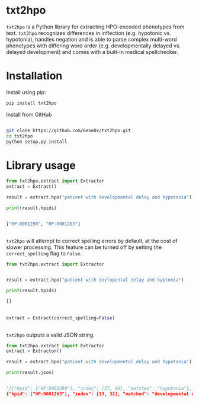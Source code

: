 # txt2hpo
`txt2hpo` is a Python library for extracting HPO-encoded phenotypes from text.
`txt2hpo` recognizes differences in inflection (e.g. hypotonic vs. hypotonia), handles negation and is able to parse complex multi-word phenotypes with differing word order (e.g. developmentally delayed vs. delayed development) and comes with a built-in medical spellchecker. 

# Installation

Install using pip:
```bash
pip install txt2hpo
```

Install from GitHub
```bash

git clone https://github.com/GeneDx/txt2hpo.git
cd txt2hpo
python setup.py install

```

# Library usage

```python 
from txt2hpo.extract import Extractor
extract = Extract()

result = extract.hpo("patient with developmental delay and hypotonia")

print(result.hpids)


["HP:0001290", "HP:0001263"]
    
```

`txt2hpo` will attempt to correct spelling errors by default, at the cost of slower processing.
This feature can be turned off by setting the `correct_spelling` flag to `False`. 

```python 
from txt2hpo.extract import Extractor


result = extract.hpo("patient with devlopental delay and hyptonia")

print(result.hpids)

[]
 
 
extract = Extract(correct_spelling=False)
    
```

`txt2hpo` outputs a valid JSON string.

```python 
from txt2hpo.extract import Extractor
extract = Extractor()

result = extract.hpo("patient with developmental delay and hypotonia")

print(result.json)


'[{"hpid": ["HP:0001290"], "index": [37, 46], "matched": "hypotonia"}, 
{"hpid": ["HP:0001263"], "index": [13, 32], "matched": "developmental delay"}]'

    
```

